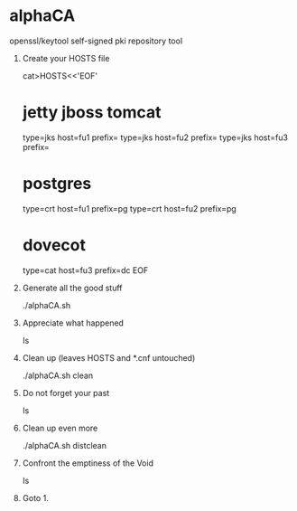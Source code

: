 # alphaCA

openssl/keytool self-signed pki repository tool

1. Create your HOSTS file

    cat>HOSTS<<'EOF'
    # jetty jboss tomcat
    type=jks    host=fu1     prefix=
    type=jks    host=fu2     prefix=
    type=jks    host=fu3     prefix=
    # postgres
    type=crt    host=fu1     prefix=pg
    type=crt    host=fu2     prefix=pg
    # dovecot
    type=cat    host=fu3     prefix=dc
    EOF

2. Generate all the good stuff

    ./alphaCA.sh

3. Appreciate what happened

    ls

4. Clean up (leaves HOSTS and *.cnf untouched)

    ./alphaCA.sh clean

5. Do not forget your past

    ls

6. Clean up even more

    ./alphaCA.sh distclean

7. Confront the emptiness of the Void

    ls

8. Goto 1.

